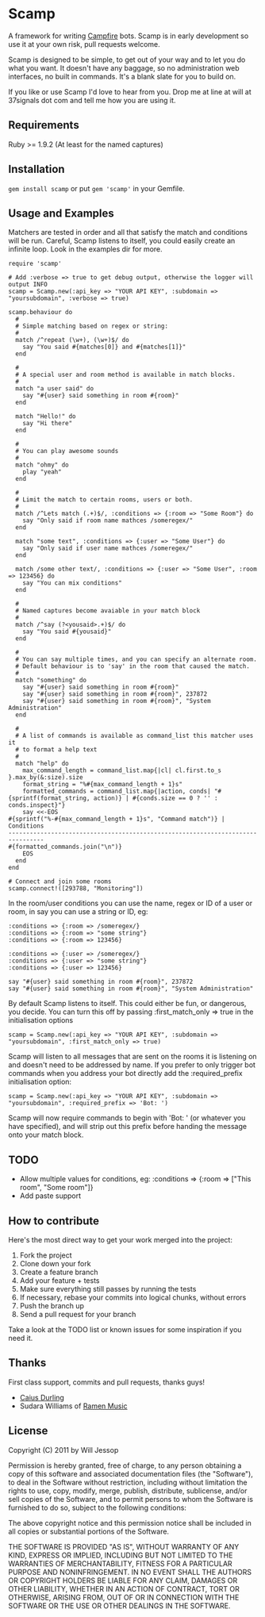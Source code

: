 # Scamp

A framework for writing [Campfire](http://campfirenow.com/) bots. Scamp is in early development so use it at your own risk, pull requests welcome.

Scamp is designed to be simple, to get out of your way and to let you do what you want. It doesn't have any baggage, so no administration web interfaces, no built in commands. It's a blank slate for you to build on.

If you like or use Scamp I'd love to hear from you. Drop me at line at will at 37signals dot com and tell me how you are using it.

## Requirements

Ruby >= 1.9.2 (At least for the named captures)

## Installation

`gem install scamp` or put `gem 'scamp'` in your Gemfile.

## Usage and Examples

Matchers are tested in order and all that satisfy the match and conditions will be run. Careful, Scamp listens to itself, you could easily create an infinite loop. Look in the examples dir for more.

    require 'scamp'

    # Add :verbose => true to get debug output, otherwise the logger will output INFO
    scamp = Scamp.new(:api_key => "YOUR API KEY", :subdomain => "yoursubdomain", :verbose => true)
    
    scamp.behaviour do
      # 
      # Simple matching based on regex or string:
      # 
      match /^repeat (\w+), (\w+)$/ do
        say "You said #{matches[0]} and #{matches[1]}"
      end
      
      # 
      # A special user and room method is available in match blocks.
      # 
      match "a user said" do
        say "#{user} said something in room #{room}"
      end
      
      match "Hello!" do
        say "Hi there"
      end
      
      # 
      # You can play awesome sounds
      # 
      match "ohmy" do
        play "yeah"
      end
      
      # 
      # Limit the match to certain rooms, users or both.
      # 
      match /^Lets match (.+)$/, :conditions => {:room => "Some Room"} do
        say "Only said if room name mathces /someregex/"
      end
      
      match "some text", :conditions => {:user => "Some User"} do
        say "Only said if user name mathces /someregex/"
      end
      
      match /some other text/, :conditions => {:user => "Some User", :room => 123456} do
        say "You can mix conditions"
      end
      
      # 
      # Named captures become avaiable in your match block
      # 
      match /^say (?<yousaid>.+)$/ do
        say "You said #{yousaid}"
      end
      
      # 
      # You can say multiple times, and you can specify an alternate room.
      # Default behaviour is to 'say' in the room that caused the match.
      # 
      match "something" do
        say "#{user} said something in room #{room}"
        say "#{user} said something in room #{room}", 237872
        say "#{user} said something in room #{room}", "System Administration"
      end
      
      # 
      # A list of commands is available as command_list this matcher uses it
      # to format a help text
      # 
      match "help" do
        max_command_length = command_list.map{|cl| cl.first.to_s }.max_by(&:size).size
        format_string = "%#{max_command_length + 1}s"
        formatted_commands = command_list.map{|action, conds| "#{sprintf(format_string, action)} | #{conds.size == 0 ? '' : conds.inspect}"}
        say <<-EOS
    #{sprintf("%-#{max_command_length + 1}s", "Command match")} | Conditions
    --------------------------------------------------------------------------------
    #{formatted_commands.join("\n")}
        EOS
      end
    end
      
    # Connect and join some rooms
    scamp.connect!([293788, "Monitoring"])

In the room/user conditions you can use the name, regex or ID of a user or room, in say you can use a string or ID, eg:

    :conditions => {:room => /someregex/}
    :conditions => {:room => "some string"}
    :conditions => {:room => 123456}

    :conditions => {:user => /someregex/}
    :conditions => {:user => "some string"}
    :conditions => {:user => 123456}

    say "#{user} said something in room #{room}", 237872
    say "#{user} said something in room #{room}", "System Administration"

By default Scamp listens to itself. This could either be fun, or dangerous, you decide. You can turn this off by passing :first\_match\_only => true in the initialisation options

    scamp = Scamp.new(:api_key => "YOUR API KEY", :subdomain => "yoursubdomain", :first_match_only => true)

Scamp will listen to all messages that are sent on the rooms it is listening on and doesn't need to be addressed by name. If you prefer to only trigger bot commands when you address your bot directly add the :required\_prefix initialisation option:

    scamp = Scamp.new(:api_key => "YOUR API KEY", :subdomain => "yoursubdomain", :required_prefix => 'Bot: ')

Scamp will now require commands to begin with 'Bot: ' (or whatever you have specified), and will strip out this prefix before handing the message onto your match block.

## TODO

* Allow multiple values for conditions, eg: :conditions => {:room => ["This room", "Some room"]}
* Add paste support

## How to contribute

Here's the most direct way to get your work merged into the project:

1. Fork the project
2. Clone down your fork
3. Create a feature branch
4. Add your feature + tests
5. Make sure everything still passes by running the tests
6. If necessary, rebase your commits into logical chunks, without errors
7. Push the branch up
8. Send a pull request for your branch

Take a look at the TODO list or known issues for some inspiration if you need it.

## Thanks

First class support, commits and pull requests, thanks guys!

* [Caius Durling](http://caius.name/)
* Sudara Williams of [Ramen Music](http://ramenmusic.com)

## License

Copyright (C) 2011 by Will Jessop

Permission is hereby granted, free of charge, to any person obtaining a copy
of this software and associated documentation files (the "Software"), to deal
in the Software without restriction, including without limitation the rights
to use, copy, modify, merge, publish, distribute, sublicense, and/or sell
copies of the Software, and to permit persons to whom the Software is
furnished to do so, subject to the following conditions:

The above copyright notice and this permission notice shall be included in
all copies or substantial portions of the Software.

THE SOFTWARE IS PROVIDED "AS IS", WITHOUT WARRANTY OF ANY KIND, EXPRESS OR
IMPLIED, INCLUDING BUT NOT LIMITED TO THE WARRANTIES OF MERCHANTABILITY,
FITNESS FOR A PARTICULAR PURPOSE AND NONINFRINGEMENT. IN NO EVENT SHALL THE
AUTHORS OR COPYRIGHT HOLDERS BE LIABLE FOR ANY CLAIM, DAMAGES OR OTHER
LIABILITY, WHETHER IN AN ACTION OF CONTRACT, TORT OR OTHERWISE, ARISING FROM,
OUT OF OR IN CONNECTION WITH THE SOFTWARE OR THE USE OR OTHER DEALINGS IN
THE SOFTWARE.
